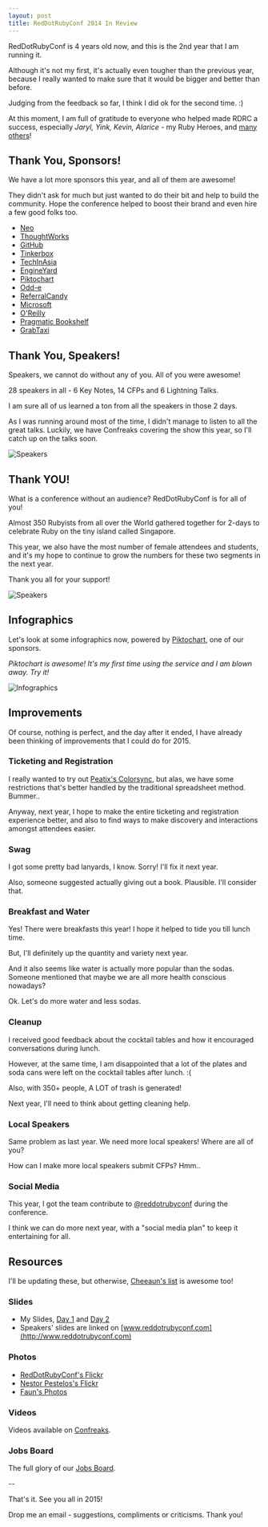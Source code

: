 ```yaml
---
layout: post
title: RedDotRubyConf 2014 In Review
---
```


RedDotRubyConf is 4 years old now, and this is the 2nd year that I am running it.

Although it's not my first, it's actually even tougher than the previous year,
because I really wanted to make sure that it would be bigger and better than before.

Judging from the feedback so far, I think I did ok for the second time. :)

At this moment, I am full of gratitude to everyone who helped made RDRC a success,
especially _Jaryl, Yink, Kevin, Alarice_ - my Ruby Heroes,
and [many others](https://speakerdeck.com/winston/reddotrubyconf-2014-day-2?slide=17)!

## Thank You, Sponsors!

We have a lot more sponsors this year, and all of them are awesome!

They didn't ask for much but just wanted to do their bit and help to build the community.
Hope the conference helped to boost their brand and even hire a few good folks too.

- [Neo](http://www.neo.com)
- [ThoughtWorks](http://www.thoughtworks.com/)
- [GitHub](https://github.com/)
- [Tinkerbox](http://www.tinkerbox.com.sg/)
- [TechInAsia](http://www.techinasia.com/)
- [EngineYard](https://www.engineyard.com/)
- [Piktochart](http://piktochart.com/)
- [Odd-e](http://odd-e.com/)
- [ReferralCandy](http://www.referralcandy.com/)
- [Microsoft](http://modern.ie/en-us)
- [O'Reilly](http://www.oreilly.com/)
- [Pragmatic Bookshelf](http://pragprog.com/)
- [GrabTaxi](http://grabtaxi.com/singapore/)


## Thank You, Speakers!

Speakers, we cannot do without any of you. All of you were awesome!

28 speakers in all - 6 Key Notes, 14 CFPs and 6 Lightning Talks.

I am sure all of us learned a ton from all the speakers in those 2 days.

As I was running around most of the time, I didn't manage to listen to all the great talks.
Luckily, we have Confreaks covering the show this year, so I'll catch up on the talks soon.

![Speakers](/assets/images/rdrc14-speakers.jpg)


## Thank YOU!

What is a conference without an audience? RedDotRubyConf is for all of you!

Almost 350 Rubyists from all over the World gathered together for 2-days to celebrate Ruby on the tiny island called Singapore.

This year, we also have the most number of female attendees and students,
and it's my hope to continue to grow the numbers for these two segments in the next year.

Thank you all for your support!

![Speakers](/assets/images/rdrc14-attendees.jpg)


## Infographics

Let's look at some infographics now, powered by [Piktochart](http://piktochart.com/), one of our sponsors.

_Piktochart is awesome! It's my first time using the service and I am blown away. Try it!_

![Infographics](/assets/images/rdrc14-infographics.jpg)

## Improvements

Of course, nothing is perfect, and the day after it ended,
I have already been thinking of improvements that I could do for 2015.

### Ticketing and Registration

I really wanted to try out [Peatix's Colorsync](http://about.peatix.com/colorsync.html?hl=en), but alas,
we have some restrictions that's better handled by the traditional spreadsheet method. Bummer..

Anyway, next year, I hope to make the entire ticketing and registration experience better,
and also to find ways to make discovery and interactions amongst attendees easier.

### Swag

I got some pretty bad lanyards, I know. Sorry! I'll fix it next year.

Also, someone suggested actually giving out a book. Plausible. I'll consider that.

### Breakfast and Water

Yes! There were breakfasts this year! I hope it helped to tide you till lunch time.

But, I'll definitely up the quantity and variety next year.

And it also seems like water is actually more popular than the sodas. Someone mentioned that maybe we are all more health conscious nowadays?

Ok. Let's do more water and less sodas.

### Cleanup

I received good feedback about the cocktail tables and how it encouraged conversations during lunch.

However, at the same time, I am disappointed that a lot of the plates and soda cans were left on the cocktail tables after lunch. :(

Also, with 350+ people, A LOT of trash is generated!

Next year, I'll need to think about getting cleaning help.

### Local Speakers

Same problem as last year. We need more local speakers! Where are all of you?

How can I make more local speakers submit CFPs? Hmm..

### Social Media

This year, I got the team contribute to [@reddotrubyconf](http://twitter.com/reddotrubyconf) during the conference.

I think we can do more next year, with a "social media plan" to keep it entertaining for all.


## Resources

I'll be updating these, but otherwise, [Cheeaun's list](https://gist.github.com/cheeaun/abe650f6a0591f73014e) is awesome too!

### Slides

- My Slides, [Day 1](https://speakerdeck.com/winston/reddotrubyconf-2014-day-1) and [Day 2](https://speakerdeck.com/winston/reddotrubyconf-2014-day-2)
- Speakers' slides are linked on [www.reddotrubyconf.com](http://www.reddotrubyconf.com)

### Photos

- [RedDotRubyConf's Flickr](https://www.flickr.com/photos/reddotrubyconf)
- [Nestor Pestelos's Flickr](https://www.flickr.com/photos/ngpestelos/sets/72157645418666805/)
- [Faun's Photos](http://photos.faun.me/Events/RedDotRubyConf2014/)

### Videos

Videos available on [Confreaks](http://confreaks.tv/events/rdrc2014).

### Jobs Board

The full glory of our [Jobs Board](https://www.flickr.com/photos/reddotrubyconf/14814698284/in/album-72157645731579799/).


--

That's it. See you all in 2015!

Drop me an email - suggestions, compliments or criticisms. Thank you!
